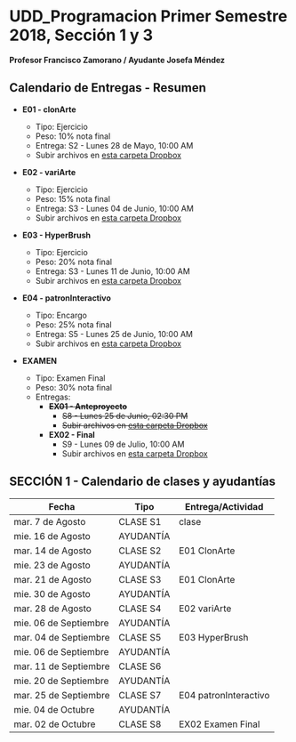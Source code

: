 # UDD_Programacion Primer Semestre 2018, Sección 1 y 3
**Profesor Francisco Zamorano / Ayudante Josefa Méndez**

## Calendario de Entregas - Resumen
* **E01 - clonArte**
  * Tipo: Ejercicio
  * Peso: 10% nota final
  * Entrega: S2 - Lunes 28 de Mayo, 10:00 AM
  * Subir archivos en [esta carpeta Dropbox](https://www.dropbox.com/request/FuZukVSRMflCdnixY6O5)

* **E02 - variArte**
  * Tipo: Ejercicio
  * Peso: 15% nota final
  * Entrega: S3 - Lunes 04 de Junio, 10:00 AM
  * Subir archivos en [esta carpeta Dropbox](https://www.dropbox.com/request/Qkd8smElZ4SPXy8KPlSb)

* **E03 - HyperBrush**
  * Tipo: Ejercicio
  * Peso: 20% nota final
  * Entrega: S3 - Lunes 11 de Junio, 10:00 AM
  * Subir archivos en [esta carpeta Dropbox](https://www.dropbox.com/request/XU5NOuh0llo57Osc1w81)


* **E04 - patronInteractivo**
  * Tipo: Encargo
  * Peso: 25% nota final
  * Entrega: S5 - Lunes 25 de Junio, 10:00 AM
  * Subir archivos en [esta carpeta Dropbox](https://www.dropbox.com/request/8j8nT5koGvYCThUfZ5T6)

* **EXAMEN**
  * Tipo: Examen Final
  * Peso: 30% nota final
  * Entregas:
    * ~~**EX01 - Anteproyecto**~~
      * ~~S8 - Lunes 25 de Junio, 02:30 PM~~
      * ~~Subir archivos en [esta carpeta Dropbox](https://www.dropbox.com/request/ak8SbjacKug0OMFuq3pN)~~
    * **EX02 - Final**
      * S9 - Lunes 09 de Julio, 10:00 AM
      * Subir archivos en [esta carpeta Dropbox](https://www.dropbox.com/request/aeH4UEbstRNaLirb6bMG)


## SECCIÓN 1 - Calendario de clases y ayudantías


Fecha | Tipo | Entrega/Actividad
------------ | ------------- | ---
mar. 7 de Agosto	| CLASE	S1	| clase
mie. 16 de Agosto	| AYUDANTÍA	|
mar. 14 de Agosto	| CLASE	S2	| E01 ClonArte
mie. 23 de Agosto	| AYUDANTÍA	|
mar. 21 de Agosto	| CLASE	S3	| E01 ClonArte
mie. 30 de Agosto	| AYUDANTÍA	|
mar. 28 de Agosto	| CLASE	S4	|E02 variArte
mie. 06 de Septiembre	| AYUDANTÍA	|
mar. 04 de Septiembre	| CLASE S5	| E03 HyperBrush
mie. 06 de Septiembre	| AYUDANTÍA	|
mar. 11 de Septiembre	| CLASE	S6	|
mie. 20 de Septiembre	| AYUDANTÍA	|
mar. 25 de Septiembre	| CLASE	S7	| E04 patronInteractivo
mie. 04 de Octubre	| AYUDANTÍA	|
mar. 02 de Octubre	| CLASE	S8	| EX02 Examen Final

